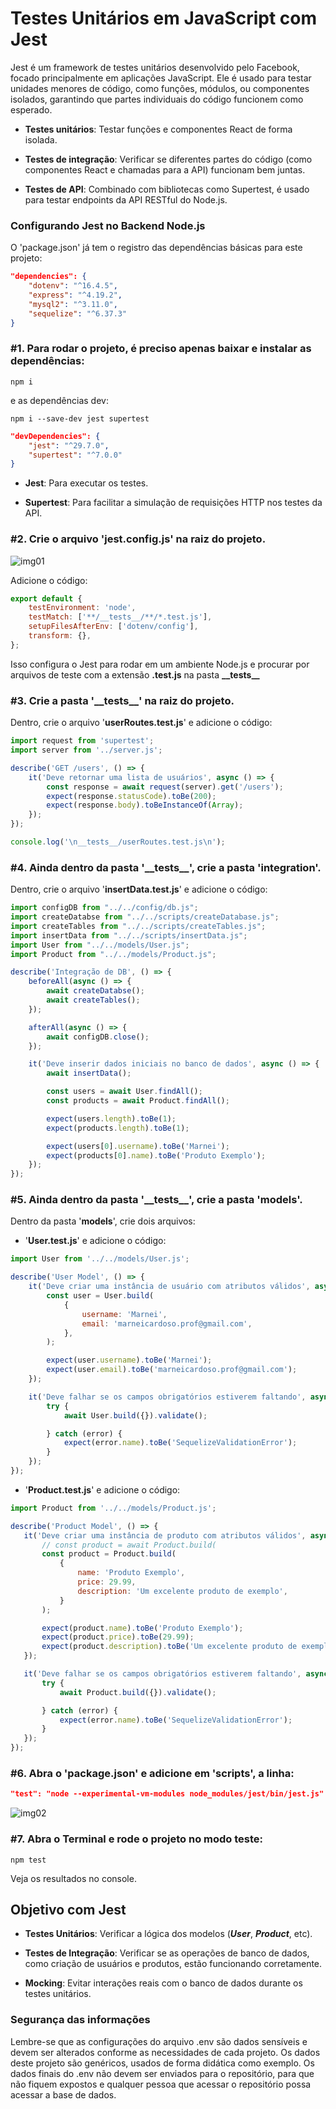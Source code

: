 # Testes Unitários em JavaScript com Jest

Jest é um framework de testes unitários desenvolvido pelo Facebook, focado principalmente em aplicações JavaScript. Ele é usado para testar unidades menores de código, como funções, módulos, ou componentes isolados, garantindo que partes individuais do código funcionem como esperado.

 - **Testes unitários**: Testar funções e componentes React de forma isolada.

 - **Testes de integração**: Verificar se diferentes partes do código (como componentes React e chamadas para a API) funcionam bem juntas.

 - **Testes de API**: Combinado com bibliotecas como Supertest, é usado para testar endpoints da API RESTful do Node.js.


### Configurando Jest no Backend Node.js

O 'package.json' já tem o registro das dependências básicas para este projeto:

```json
"dependencies": {
    "dotenv": "^16.4.5",
    "express": "^4.19.2",
    "mysql2": "^3.11.0",
    "sequelize": "^6.37.3"
}
```


### #1. Para rodar o projeto, é preciso apenas baixar e instalar as dependências:

```
npm i
```
e as dependências dev:
```
npm i --save-dev jest supertest
```


```json
"devDependencies": {
    "jest": "^29.7.0",
    "supertest": "^7.0.0"
}
```

 - **Jest**: Para executar os testes.

 - **Supertest**: Para facilitar a simulação de requisições HTTP nos testes da API.


### #2. Crie o arquivo 'jest.config.js' na raiz do projeto.

![img01](https://raw.githubusercontent.com/prof-marneicardoso/assets/main/img/001.png?token=GHSAT0AAAAAACVQDP5SQWIMT7LSU7HH7EO6ZV4D5QQ)

Adicione o código:

```js
export default {
    testEnvironment: 'node',
    testMatch: ['**/__tests__/**/*.test.js'],
    setupFilesAfterEnv: ['dotenv/config'],
    transform: {},
};
```

Isso configura o Jest para rodar em um ambiente Node.js e procurar por arquivos de teste com a extensão **.test.js** na pasta **\_\_tests\_\_**


### #3. Crie a pasta '\_\_tests\_\_' na raiz do projeto.

Dentro, crie o arquivo '**userRoutes.test.js**' e adicione o código:

```js
import request from 'supertest';
import server from '../server.js';

describe('GET /users', () => {
    it('Deve retornar uma lista de usuários', async () => {
        const response = await request(server).get('/users');
        expect(response.statusCode).toBe(200);
        expect(response.body).toBeInstanceOf(Array);
    });
});

console.log('\n__tests__/userRoutes.test.js\n');
```


### #4. Ainda dentro da pasta '\_\_tests\_\_', crie a pasta 'integration'.

Dentro, crie o arquivo '**insertData.test.js**' e adicione o código:

```js
import configDB from "../../config/db.js";
import createDatabse from "../../scripts/createDatabase.js";
import createTables from "../../scripts/createTables.js";
import insertData from "../../scripts/insertData.js";
import User from "../../models/User.js";
import Product from "../../models/Product.js";

describe('Integração de DB', () => {
    beforeAll(async () => {
        await createDatabse();
        await createTables();
    });

    afterAll(async () => {
        await configDB.close();
    });

    it('Deve inserir dados iniciais no banco de dados', async () => {
        await insertData();

        const users = await User.findAll();
        const products = await Product.findAll();

        expect(users.length).toBe(1);
        expect(products.length).toBe(1);

        expect(users[0].username).toBe('Marnei');
        expect(products[0].name).toBe('Produto Exemplo');
    });
});
```


### #5. Ainda dentro da pasta '\_\_tests\_\_', crie a pasta 'models'.

Dentro da pasta '**models**', crie dois arquivos:
 - '**User.test.js**' e adicione o código:

```js
import User from '../../models/User.js';

describe('User Model', () => {
    it('Deve criar uma instância de usuário com atributos válidos', async () => {
        const user = User.build(
            {
                username: 'Marnei',
                email: 'marneicardoso.prof@gmail.com',
            },
        );

        expect(user.username).toBe('Marnei');
        expect(user.email).toBe('marneicardoso.prof@gmail.com');
    });

    it('Deve falhar se os campos obrigatórios estiverem faltando', async () => {
        try {
            await User.build({}).validate();

        } catch (error) {
            expect(error.name).toBe('SequelizeValidationError');
        }
    });
});
```

 - '**Product.test.js**' e adicione o código:

 ```js
import Product from '../../models/Product.js';

describe('Product Model', () => {
    it('Deve criar uma instância de produto com atributos válidos', async () => {
        // const product = await Product.build(
        const product = Product.build(
            {
                name: 'Produto Exemplo',
                price: 29.99,
                description: 'Um excelente produto de exemplo',
            }
        );

        expect(product.name).toBe('Produto Exemplo');
        expect(product.price).toBe(29.99);
        expect(product.description).toBe('Um excelente produto de exemplo');
    });

    it('Deve falhar se os campos obrigatórios estiverem faltando', async () => {
        try {
            await Product.build({}).validate();

        } catch (error) {
            expect(error.name).toBe('SequelizeValidationError');
        }
    });
});
 ```


### #6. Abra o 'package.json' e adicione em 'scripts', a linha:

```json
"test": "node --experimental-vm-modules node_modules/jest/bin/jest.js"
```

![img02](https://raw.githubusercontent.com/prof-marneicardoso/assets/main/img/002.png?token=GHSAT0AAAAAACVQDP5TPV2657OC2WEHSGOEZV4D6DA)


### #7. Abra o Terminal e rode o projeto no modo teste:

```
npm test
```

Veja os resultados no console.


## Objetivo com Jest

 - **Testes Unitários**: Verificar a lógica dos modelos (***User***, ***Product***, etc).

 - **Testes de Integração**: Verificar se as operações de banco de dados, como criação de usuários e produtos, estão funcionando corretamente.

 - **Mocking**: Evitar interações reais com o banco de dados durante os testes unitários.


### Segurança das informações

Lembre-se que as configurações do arquivo .env são dados sensíveis e devem ser alterados conforme as necessidades de cada projeto. Os dados deste projeto são genéricos, usados de forma didática como exemplo. Os dados finais do .env não devem ser enviados para o repositório, para que não fiquem expostos e qualquer pessoa que acessar o repositório possa acessar a base de dados.
 